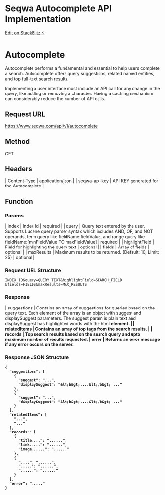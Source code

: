 # Seqwa Autocomplete API Implementation

[Edit on StackBlitz ⚡️](https://stackblitz.com/edit/nextjs-rhzhwj)

# Autocomplete

Autocomplete performs a fundamental and essential to help users complete a search. Autocomplete offers query suggestions, related named entities, and top full-text search results.</p><p>

Implementing a user interface must include an API call for any change in the query, like adding or removing a character. Having a caching mechanism can considerably reduce the number of API calls.

## Request URL

https://www.seqwa.com/api/v1/autocomplete

## Method

GET

## Headers

| Content-Type | application/json |
| seqwa-api-key | API KEY generated for the Autocomplete |

## Function

### Params

| index | Index Id | required |
| query | Query text entered by the user. Supports Lucene query parser syntax which includes AND, OR, and NOT operands, term query like fieldName:fieldValue, and range query like fieldName:[minFieldValue TO maxFieldValue] | required |
| highlightField | Field for highlighting the query text | optional |
| fields | Array of fields | optional |
| maxResults | Maximum results to be returned. (Default: 10, Limit: 25) | optional |

### Request URL Structure

```https://www.seqwa.com/api/v1/autocomplete?index=
INDEX_ID&query=QUERY_TEXT&highlightField=SEARCH_FIELD
&fields=FIELDS&maxResults=MAX_RESULTS
```

### Response

| suggestions | Contains an array of suggestions for queries based on the query text. Each element of the array is an object with suggest and displaySuggest parameters. The suggest param is plain text and displaySuggest has highlighted words with the html <b> element. |
| relatedItems | Contains an array of top tags from the search results. |
| records | Top search results based on the search query and upto maximum number of results requested. |
error | Returns an error message if any error occurs on the server.

### Response JSON Structure

```
{
  "suggestions": [
    {
      "suggest": "...",
      "displaySuggest": "&lt;b&gt;....&lt;/b&gt; ..."
    },
    {
      "suggest": "...",
      "displaySuggest": "&lt;b&gt;....&lt;/b&gt; ..."
    }
  ],
  "relatedItems": [
    "...",
    "..."
  ],
  "records": [
    {
      "title....": "......",
      "link.....": "......",
      "image......": "......"
    },
    {
      "....": "......",
      ".....": "......",
      "......": "......"
    }
  ],
  "error": "....."
}
```
